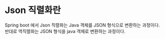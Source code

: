 # Json 직렬화란
Spring boot 에서 Json 직렬화는 Java 객체를 JSON 형식으로 변환하는 과정이다.
반대로 역직렬화는 JSON 형식을 java 객체로 변환하는 과정이다.

